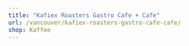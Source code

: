```yaml
---
title: "Kafiex Roasters Gastro Cafe + Cafe"
url: /vancouver/kafiex-roasters-gastro-cafe-cafe/
shop: Kaffee
---
```

